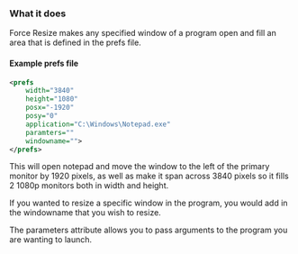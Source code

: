 ### What it does
Force Resize makes any specified window of a program open and fill an area that is defined in the prefs file.

#### Example prefs file
```xml
<prefs
	width="3840"
	height="1080"
	posx="-1920"
	posy="0"
	application="C:\Windows\Notepad.exe"
	paramters=""
	windowname="">
</prefs>
```
This will open notepad and move the window to the left of the primary monitor by 1920 pixels, as well as make it span across 3840 pixels so it fills 2 1080p monitors both in width and height.

If you wanted to resize a specific window in the program, you would add in the windowname that you wish to resize.

The parameters attribute allows you to pass arguments to the program you are wanting to launch.